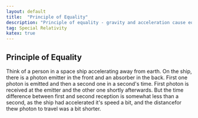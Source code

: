 ```yaml
---
layout: default
title:  "Principle of Equality"
description: "Principle of equality - gravity and acceleration cause equal effects"
tag: Special Relativity
katex: true
---
```


## Principle of Equality

Think of a person in a space ship accelerating away from earth. On the ship, there is a photon emitter in the front and an absorber in the back. First one photon is emitted and then a second one in a second's time. First photon is received at the emitter and the other one shortly afterwards. But the time difference between first and second reception is somewhat less than a second, as the ship had accelerated it's speed a bit, and the distancefor thew photon to travel was a bit shorter.  











